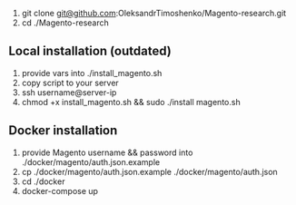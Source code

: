 1. git clone git@github.com:OleksandrTimoshenko/Magento-research.git
2. cd ./Magento-research

## Local installation (outdated)
1. provide vars into ./install_magento.sh
2. copy script to your server
3. ssh username@server-ip
4. chmod +x install_magento.sh && sudo ./install magento.sh

## Docker installation
1. provide Magento username && password into ./docker/magento/auth.json.example
2. cp ./docker/magento/auth.json.example ./docker/magento/auth.json
3. cd ./docker
4. docker-compose up